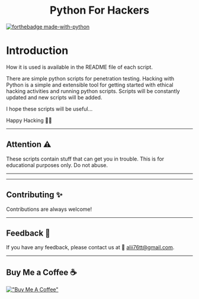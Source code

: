 <h1 align='center'>Python For Hackers</h1>

[![forthebadge made-with-python](http://ForTheBadge.com/images/badges/made-with-python.svg)](https://www.python.org/)

# Introduction

How it is used is available in the README file of each script.

There are simple python scripts for penetration testing. Hacking with Python is a simple and extensible tool for getting started with ethical hacking activities and running python scripts. Scripts will be constantly updated and new scripts will be added.

I hope these scripts will be useful...

Happy Hacking 👨‍💻

<hr>

## Attention ⚠️
These scripts contain stuff that can get you in trouble. This is for educational purposes only. Do not abuse.

<hr>


<hr>

## Contributing ✨

Contributions are always welcome!

<hr>

## Feedback 📝

If you have any feedback, please contact us at 📧 alii76tt@gmail.com.
<hr>

## Buy Me a Coffee ☕
[!["Buy Me A Coffee"](https://www.buymeacoffee.com/assets/img/custom_images/orange_img.png)](https://www.buymeacoffee.com/alii76tt)
